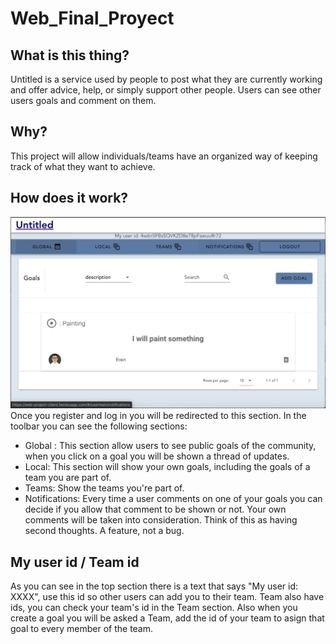 # Web_Final_Proyect

## What is this thing?
Untitled is a service used by people to
post what they are currently working and offer advice, help, or simply support other people. Users
can see other users goals and comment on them.
## Why?
This project will allow individuals/teams have an organized way
of keeping track of what they want to achieve.

## How does it work?
![Homescreen](/untitled_ss_home.png)
Once you register and log in you will be redirected to this section. In the toolbar you can see the following sections:
- Global : This section allow users to see public goals of the community, when you click on a goal you will be shown a thread of updates.
- Local: This section will show your own goals, including the goals of a team you are part of. 
- Teams: Show the teams you're part of. 
- Notifications: Every time a user comments on one of your goals you can decide if you allow that comment to be shown or not. Your own comments will be taken into consideration. Think of this as having second thoughts. A feature, not a bug.

## My user id / Team id
As you can see in the top section there is a text that says "My user id: XXXX", use this id so other users can add you to their team. Team also have ids, you can check your team's id in the Team section.
Also when you create a goal you will be asked a Team, add the id of your team to asign that goal to every member of the team. 
